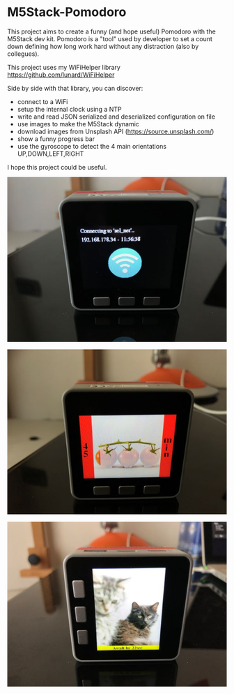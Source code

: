 # M5Stack-Pomodoro
This project aims to create a funny (and hope useful) Pomodoro with the M5Stack dev kit.
Pomodoro is a "tool" used by developer to set a count down defining how long work hard without any distraction (also by collegues).

This project uses my WiFiHelper library https://github.com/lunard/WiFiHelper

Side by side with that library, you can discover:
- connect to a WiFi
- setup the internal clock using a NTP
- write and read JSON serialized and deserialized configuration on file 
- use images to make the M5Stack dynamic
- download images from Unsplash API (https://source.unsplash.com/) 
- show a funny progress bar
- use the gyroscope to detect the 4 main orientations UP,DOWN,LEFT,RIGHT

I hope this project could be useful.

![The initial setup](/images/WiFi.JPG)

![Count how many minutes you have to work hard!](/images/countDown.JPG)

![Where is he?! .. ahhh, he toke a break](/images/break.JPG)
